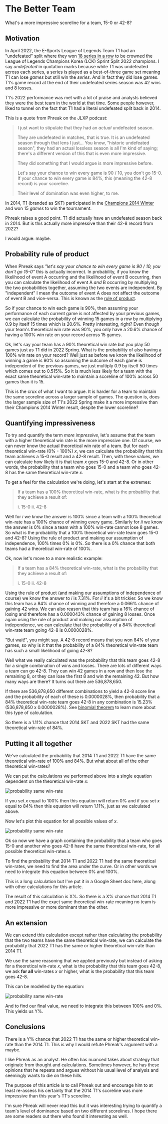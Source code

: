 # The Better Team

What's a more impressive scoreline for a team, 15-0 or 42-8?

## Motivation

In April 2022, the E-Sports League of Legends Team T1 had an "undefeated" split where they won [18 series in a row](https://lol.fandom.com/wiki/LCK/2022_Season/Spring_Season) to be crowned the League of Legends Champions Korea (LCK) Sprint Split 2022 champions. I say _undefeated_ in quotation marks because while T1 was undefeated across each series, a series is played as a best-of-three game set meaning T1 can lose _games_ but still win the _series_. And in fact they did lose games. T1's game record at the end of their undefeated series season was 42 wins and 8 losses.

T1's 2022 performance was met with a lot of praise and analysts believed they were the best team in the world at that time. Some people however, liked to tunnel on the fact that T1 had a literal undefeated split back in 2014.

This is a quote from Phreak on the JLXP podcast:

<!-- TODO: reference the exact podcast -->

> I just want to stipulate that they had an _actual_ undefeated season.
>
> They are undefeated in matches, that is true. It is an undefeated season through that lens I just... You know, "historic undefeated season", they had an actual lossless season is all I'm kind of saying; there's a different version of this that is even more impressive.
>
> They did something that I would argue is more impressive before.
>
> Let's say your chance to win every game is 90 / 10, you don't go 15-0. If your chance to win every game is 84%, this (meaning the 42-8 record) is your scoreline.
>
> Their level of domination was even higher, to me.

In 2014, T1 (branded as SKT) participated in the [Champions 2014 Winter](https://lol.fandom.com/wiki/Champions/2014_Season/Winter_Season) and won 15 _games_ to win the tournament.

Phreak raises a good point. T1 did actually have an undefeated season back in 2014. But is this actually more impressive than their 42-8 record from 2022?

I would argue: maybe.

## Probability rule of product

When Phreak says _"let's say your chance to win every game is 90 / 10, you don't go 15-0"_ this is actually incorrect. In probability, if you know the likelihood of event A occurring and the likelihood of event B occurring, then you can calculate the likelihood of event A _and_ B occurring by multiplying the two probabilities together, assuming the two events are independent. By "independent" I mean the outcome of event A does not affect the outcome of event B and vice-versa. This is known as the [rule of product](https://brilliant.org/wiki/probability-rule-of-product/).

So if your chance to win each game is 90%, then assuming your performance of each current game is not affected by your previous games, we can calculate the probability of winning 15 games in a row by multiplying 0.9 by itself 15 times which is 20.6%. Pretty interesting, right? Even though your team's theoretical win rate was 90%, you only have a 20.6% chance of having a 100% win rate on your record across 15 games.

Ok, let's say your team has a 90% theoretical win rate but you play 50 games just as T1 did in 2022 Spring. What is the probability of also having a 100% win rate on your record? Well just as before we know the likelihood of winning a game is 90% so assuming the outcome of each game is independent of the previous games, we just multiply 0.9 by itself 50 times which comes out to 0.515%. So it is much less likely for a team with the exact same theoretical win-rate to maintain a scoreline of 100% across 50 games than it is 15.

This is the crux of what I want to argue. It is harder for a team to maintain the same scoreline across a larger sample of games. The question is, does the larger sample size of T1's 2022 Spring make it a more impressive than their Champions 2014 Winter result, despite the lower scoreline?

## Quantifying impressiveness

To try and quantify the term _more impressive_, let's assume that the team with a higher theoretical win rate is the more impressive one. Of course, we can never know the actual theoretical win rate of a team. But for each theoretical win-rate (0% - 100%) _x_, we can calculate the probability that this team achieves a 15-0 result and a 42-8 result. Then, with these values, we can calculate how likely it is that team _x_ goes 15-0 and 42-8. Or in other words, the probability that a team who goes 15-0 and a team who goes 42-8 has the same theoretical win-rate _x_.

To get a feel for the calculation we're doing, let's start at the extremes:

> If a team has a 100% theoretical win-rate, what is the probability that they achieve a result of:
>
> i. 15-0
> ii. 42-8

Well for _i_ we know the answer is 100% since a team with a 100% theoretical win-rate has a 100% chance of winning every game. Similarly for _ii_ we know the answer is 0% since a team with a 100% win-rate cannot lose 8 games. So what is the probability that a 100% theoretical win-rate team goes 15-0 and 42-8? Using the rule of product and making our assumption of independence, 100% times 0% is 0%. So there is a 0% chance that both teams had a theoretical win-rate of 100%.

Ok, now let's move to a more realistic example:

> If a team has a 84% theoretical win-rate, what is the probability that they achieve a result of:
>
> i. 15-0
> ii. 42-8

Using the rule of product (and making our assumptions of independence of course) we know the answer to _i_ is 7.31%. For _ii_ it's a bit trickier. So we know this team has a 84% chance of winning and therefore a 0.066% chance of gaining 42 wins. We can also reason that this team has a 16% chance of losing and therefore has a 0.000043% chance of gaining 8 losses. Once again using the rule of product and making our assumption of independence, we can calculate that the probability of a 84% theoretical win-rate team going 42-8 is 0.0000028%.

"But wait!", you might say. A 42-8 record means that you won 84% of your games, so why is it that the probability of a 84% theoretical win-rate team has such a small likelihood of going 42-8?

Well what we really calculated was the probability that this team goes 42-8 for a single combination of wins and losses. There are lots of different ways a team can go 42-8. They can win 42 games in a row and then lose the remaining 8, or they can lose the first 8 and win the remaining 42. But how many ways are there? It turns out there are 536,878,650.

If there are 536,878,650 different combinations to yield a 42-8 score line and the probability of each of these is 0.0000028%, then probability that a 84% theoretical win-rate team goes 42-8 in any combination is 15.23% (536,878,650 x 0.0000028%). See [binomial theorem](https://en.wikipedia.org/wiki/Binomial_theorem) to learn more about this type of calculation.

So there is a 1.11% chance that 2014 SKT and 2022 SKT had the same theoretical win-rate of 84%.

## Putting it all together

We've calculated the probability that 2014 T1 and 2022 T1 have the same theoretical win-rate of 100% and 84%. But what about all of the other theoretical win-rates?

We can put the calculations we performed above into a single equation dependent on the theoretical win-rate _x_:

![probability same win-rate](probability_same_winrate.png)

If you set _x_ equal to 100% then this equation will return 0% and if you set _x_ equal to 84% then this equation will return 1.11%, just as we calculated above.

Now let's plot this equation for all possible values of _x_.

![probability same win-rate](same_winrate_graph.png)

Ok so now we have a graph containing the probability that a team who goes 15-0 and another who goes 42-8 have the same theoretical win-rate, for all possible theoretical win-rates _x_.

To find the probability that 2014 T1 and 2022 T1 had the same theoretical win-rates, we need to find the area under the curve. Or in other words we need to integrate this equation between 0% and 100%.

This is a long calculation but I've put it in a Google Sheet doc here, along with other calculations for this article.

The result of this calculation is X%. So there is a X% chance that 2014 T1 and 2022 T1 had the exact same theoretical win-rate meaning no team is more impressive or more dominant than the other.

## An extension

We can extend this calculation except rather than calculating the probability that the two teams have the same theoretical win-rate, we can calculate the probability that 2022 T1 has the same or higher theoretical win-rate than 2014 T1.

We use the same reasoning that we applied previously but instead of asking for a theoretical win-rate _x_, what is the probability that this team goes 42-8, we ask **for all** win-rates _x_ or higher, what is the probability that this team goes 42-8.

This can be modelled by the equation:

![probability same win-rate](same_or_greater_than_eq.png)

And to find our final value, we need to integrate this between 100% and 0%. This yields us Y%.

## Conclusions

There is a Y% chance that 2022 T1 has the same or higher theoretical win-rate than the 2014 T1. This is why I would refute Phreak's argument with a maybe.

I like Phreak as an analyst. He often has nuanced takes about strategy that originate from thought and calculations. Sometimes however, he has these opinions that he repeats and argues without his usual level of analysis and seemingly wants to die on these hills.

The purpose of this article is to call Phreak out and encourage him to at least re-assess his certainty that the 2014 T1's scoreline was more impressive than this year's T1's scoreline.

I'm sure Phreak will never read this but it was interesting trying to quantify a team's level of dominance based on two different scorelines. I hope there are some readers out there who found it interesting as well.
